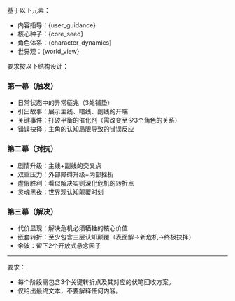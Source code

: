 基于以下元素：
- 内容指导：{user_guidance}
- 核心种子：{core_seed}
- 角色体系：{character_dynamics}
- 世界观：{world_view}

要求按以下结构设计：
### 第一幕（触发） 
- 日常状态中的异常征兆（3处铺垫）
- 引出故事：展示主线、暗线、副线的开端
- 关键事件：打破平衡的催化剂（需改变至少3个角色的关系）
- 错误抉择：主角的认知局限导致的错误反应

### 第二幕（对抗）
- 剧情升级：主线+副线的交叉点
- 双重压力：外部障碍升级+内部挫折
- 虚假胜利：看似解决实则深化危机的转折点
- 灵魂黑夜：世界观认知颠覆时刻

### 第三幕（解决）
- 代价显现：解决危机必须牺牲的核心价值
- 嵌套转折：至少包含三层认知颠覆（表面解→新危机→终极抉择）
- 余波：留下2个开放式悬念因子
---
要求：
- 每个阶段需包含3个关键转折点及其对应的伏笔回收方案。
- 仅给出最终文本，不要解释任何内容。
